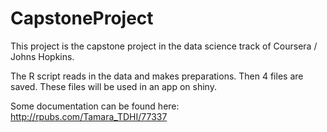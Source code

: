 # CapstoneProject
This project is the capstone project in the data science track of Coursera / Johns Hopkins.

The R script reads in the data and makes preparations. Then 4 files are saved. 
These files will be used in an app on shiny. 

Some documentation can be found here: http://rpubs.com/Tamara_TDHI/77337 

